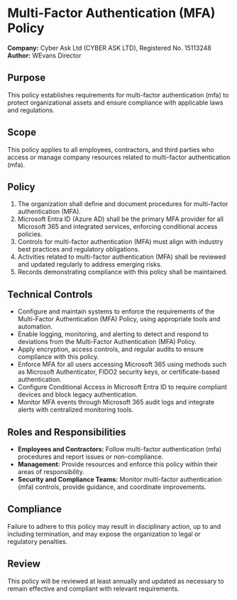 # Multi-Factor Authentication (MFA) Policy

**Company:** Cyber Ask Ltd (CYBER ASK LTD), Registered No. 15113248  
**Author:** WEvans Director

## Purpose

This policy establishes requirements for multi-factor authentication (mfa) to protect organizational assets and ensure compliance with applicable laws and regulations.

## Scope

This policy applies to all employees, contractors, and third parties who access or manage company resources related to multi-factor authentication (mfa).

## Policy

1. The organization shall define and document procedures for multi-factor authentication (MFA).
2. Microsoft Entra ID (Azure AD) shall be the primary MFA provider for all Microsoft 365 and integrated services, enforcing conditional access policies.
3. Controls for multi-factor authentication (MFA) must align with industry best practices and regulatory obligations.
4. Activities related to multi-factor authentication (MFA) shall be reviewed and updated regularly to address emerging risks.
5. Records demonstrating compliance with this policy shall be maintained.

## Technical Controls

- Configure and maintain systems to enforce the requirements of the Multi-Factor Authentication (MFA) Policy, using appropriate tools and automation.
- Enable logging, monitoring, and alerting to detect and respond to deviations from the Multi-Factor Authentication (MFA) Policy.
- Apply encryption, access controls, and regular audits to ensure compliance with this policy.
- Enforce MFA for all users accessing Microsoft 365 using methods such as Microsoft Authenticator, FIDO2 security keys, or certificate-based authentication.
- Configure Conditional Access in Microsoft Entra ID to require compliant devices and block legacy authentication.
- Monitor MFA events through Microsoft 365 audit logs and integrate alerts with centralized monitoring tools.

## Roles and Responsibilities

- **Employees and Contractors:** Follow multi-factor authentication (mfa) procedures and report issues or non-compliance.
- **Management:** Provide resources and enforce this policy within their areas of responsibility.
- **Security and Compliance Teams:** Monitor multi-factor authentication (mfa) controls, provide guidance, and coordinate improvements.

## Compliance

Failure to adhere to this policy may result in disciplinary action, up to and including termination, and may expose the organization to legal or regulatory penalties.

## Review

This policy will be reviewed at least annually and updated as necessary to remain effective and compliant with relevant requirements.

